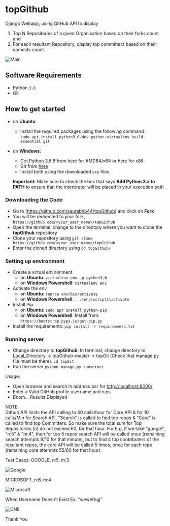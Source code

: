 # topGithub
Django Webapp, using GitHub API to display
1) Top N Repositories of a given Organisation based on their forks count and
2) For each resultant Repository, display top committers based on their commits count.

![Main](https://github.com/saurabhb44/topGithub/blob/master/Screenshots/SS1.PNG)

## Software Requirements

* Python `3.6`
* Git

## How to get started

* on **Ubuntu**:
  * Install the required packages using the following command :  
    `sudo apt install python3.6-dev python-virtualenv build-essential git`

* on **Windows**:
  * Get Python 3.6.8 from [here](https://www.python.org/ftp/python/3.6.8/python-3.6.8-amd64.exe) for AMD64/x64 or [here](https://www.python.org/ftp/python/3.6.8/python-3.6.8.exe) for x86
  * Git from [here](https://git-scm.com/download/win)
  * Install both using the downloaded `exe` files  

  **Important:** Make sure to check the box that says **Add Python 3.x to PATH** to ensure that the interpreter will be placed in your execution path

### Downloading the Code

* Go to (<https://github.com/saurabhb44/topGithub>) and click on **Fork**
* You will be redirected to *your* fork, `https://github.com/<your_user_name>/topGithub`
* Open the terminal, change to the directory where you want to clone the **topGithub** repository
* Clone your repository using `git clone https://github.com/<your_user_name>/topGithub`
* Enter the cloned directory using `cd topGithub/`

### Setting up environment

* Create a virtual environment  
  * on **Ubuntu**: `virtualenv env -p python3.6`  
  * on **Windows Powershell**: `virtualenv env`
* Activate the *env*
  * on **Ubuntu**: `source env/bin/activate`  
  * on **Windows Powershell**: `. .\env\scripts\activate`
* Install Pip
  * on **Ubuntu**: `sudo apt install python-pip`
  * on **Windows Powershell**: Install from: `https://bootstrap.pypa.io/get-pip.py`
* Install the requirements: `pip install -r requirements.txt`

### Running server

* Change directory to **topGithub**: In terminal, change directory to Local_Directory -> topGithub-master -> topGit (Check that manage.py file must be there). `cd topGit`
* Run the server `python manage.py runserver`

Usage:

* Open browser and search in address bar for <http://localhost:8000/>
* Enter a Valid GitHub profile username and n,m.
* Boom... Results Displayed

NOTE:<br>
Github API limits the API calling to 60 calls/hour for Core API & for 10 calls/Min for Search API. "Search" is called to find top repos & "Core" is called to find top Committers. So make sure the total sum for Top Repositories (n) do not exceed 60, for that hour.
For E.g, if we take "google", "n:5" & "m:4", then for top 5 repos search API will be called once (remaining search attempts 9/10 for that minute), but to find 4 top contributers of the resultant repos, the core API will be called 5 times, once for each repo (remaining core attempts 55/60 for that hour).

Test Cases:
GOOGLE, n:5, m:3

![Google](https://github.com/saurabhb44/topGithub/blob/master/Screenshots/Google.png)

MICROSOFT, n:6, m:4

![Microsoft](https://github.com/saurabhb44/topGithub/blob/master/Screenshots/Microsoft.png)

When Username Doesn't Exist
Ex: "wewefhgj"

![DNE](https://github.com/saurabhb44/topGithub/blob/master/Screenshots/DNE.png)


Thank You
